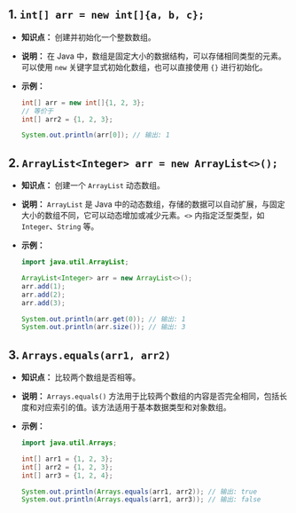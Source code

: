 ## 1. `int[] arr = new int[]{a, b, c};`

*   **知识点：** 创建并初始化一个整数数组。
*   **说明：** 在 Java 中，数组是固定大小的数据结构，可以存储相同类型的元素。可以使用 `new` 关键字显式初始化数组，也可以直接使用 `{}` 进行初始化。
*   **示例：**

    ```java
    int[] arr = new int[]{1, 2, 3}; 
    // 等价于
    int[] arr2 = {1, 2, 3};

    System.out.println(arr[0]); // 输出: 1
    ```

## 2. `ArrayList<Integer> arr = new ArrayList<>();`

*   **知识点：** 创建一个 `ArrayList` 动态数组。
*   **说明：** `ArrayList` 是 Java 中的动态数组，存储的数据可以自动扩展，与固定大小的数组不同，它可以动态增加或减少元素。`<>` 内指定泛型类型，如 `Integer`、`String` 等。
*   **示例：**

    ```java
    import java.util.ArrayList;

    ArrayList<Integer> arr = new ArrayList<>();
    arr.add(1);
    arr.add(2);
    arr.add(3);

    System.out.println(arr.get(0)); // 输出: 1
    System.out.println(arr.size()); // 输出: 3
    ```

## 3. `Arrays.equals(arr1, arr2)`

*   **知识点：** 比较两个数组是否相等。
*   **说明：** `Arrays.equals()` 方法用于比较两个数组的内容是否完全相同，包括长度和对应索引的值。该方法适用于基本数据类型和对象数组。
*   **示例：**

    ```java
    import java.util.Arrays;

    int[] arr1 = {1, 2, 3};
    int[] arr2 = {1, 2, 3};
    int[] arr3 = {1, 2, 4};

    System.out.println(Arrays.equals(arr1, arr2)); // 输出: true
    System.out.println(Arrays.equals(arr1, arr3)); // 输出: false
    ```
